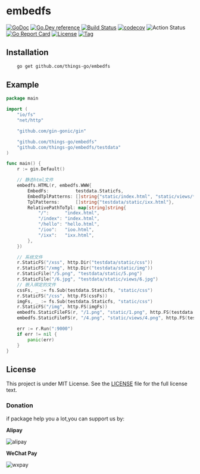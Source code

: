 # embedfs

[![GoDoc](https://godoc.org/github.com/things-go/embedfs?status.svg)](https://godoc.org/github.com/things-go/embedfs)
[![Go.Dev reference](https://img.shields.io/badge/go.dev-reference-blue?logo=go&logoColor=white)](https://pkg.go.dev/github.com/things-go/embedfs?tab=doc)
[![Build Status](https://www.travis-ci.com/things-go/embedfs.svg?branch=main)](https://www.travis-ci.com/things-go/embedfs)
[![codecov](https://codecov.io/gh/things-go/embedfs/branch/main/graph/badge.svg)](https://codecov.io/gh/things-go/embedfs)
![Action Status](https://github.com/things-go/embedfs/workflows/Go/badge.svg)
[![Go Report Card](https://goreportcard.com/badge/github.com/things-go/embedfs)](https://goreportcard.com/report/github.com/things-go/embedfs)
[![License](https://img.shields.io/github/license/things-go/embedfs)](https://github.com/things-go/embedfs/raw/master/LICENSE)
[![Tag](https://img.shields.io/github/v/tag/things-go/embedfs)](https://github.com/things-go/embedfs/tags)


## Installation

```bash
    go get github.com/things-go/embedfs
```

## Example

[embedmd]:# (_example/main.go go)
```go
package main

import (
	"io/fs"
	"net/http"

	"github.com/gin-gonic/gin"

	"github.com/things-go/embedfs"
	"github.com/things-go/embedfs/testdata"
)

func main() {
	r := gin.Default()

	// 静态html文件
	embedfs.HTML(r, embedfs.WWW{
		EmbedFs:          testdata.Staticfs,
		EmbedTplPatterns: []string{"static/index.html", "static/views/*"},
		TplPatterns:      []string{"testdata/static/ixx.html"},
		RelativePathToTpl: map[string]string{
			"/":      "index.html",
			"/index": "index.html",
			"/hello": "hello.html",
			"/ioo":   "ioo.html",
			"/ixx":   "ixx.html",
		},
	})

	// 系统文件
	r.StaticFS("/xss", http.Dir("testdata/static/css"))
	r.StaticFS("/xmg", http.Dir("testdata/static/img"))
	r.StaticFile("/5.png", "testdata/static/5.png")
	r.StaticFile("/6.jpg", "testdata/static/views/6.jpg")
	// 嵌入绑定的文件
	cssFs, _ := fs.Sub(testdata.Staticfs, "static/css")
	r.StaticFS("/css", http.FS(cssFs))
	imgFs, _ := fs.Sub(testdata.Staticfs, "static/css")
	r.StaticFS("/img", http.FS(imgFs))
	embedfs.StaticFileFS(r, "/1.png", "static/1.png", http.FS(testdata.Staticfs))
	embedfs.StaticFileFS(r, "/4.png", "static/views/4.png", http.FS(testdata.Staticfs))

	err := r.Run(":9000")
	if err != nil {
		panic(err)
	}
}
```

## License

This project is under MIT License. See the [LICENSE](LICENSE) file for the full license text.

### Donation

if package help you a lot,you can support us by:

**Alipay**

![alipay](https://github.com/thinkgos/thinkgos/blob/master/asserts/alipay.jpg)

**WeChat Pay**

![wxpay](https://github.com/thinkgos/thinkgos/blob/master/asserts/wxpay.jpg)